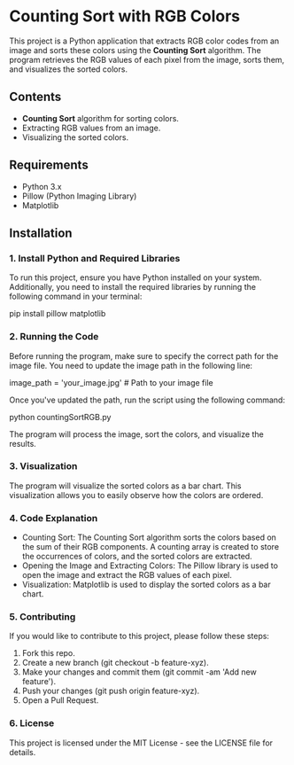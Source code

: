 # Counting Sort with RGB Colors

This project is a Python application that extracts RGB color codes from an image and sorts these colors using the **Counting Sort** algorithm. The program retrieves the RGB values of each pixel from the image, sorts them, and visualizes the sorted colors.

## Contents

- **Counting Sort** algorithm for sorting colors.
- Extracting RGB values from an image.
- Visualizing the sorted colors.

## Requirements

- Python 3.x
- Pillow (Python Imaging Library)
- Matplotlib

## Installation

### 1. Install Python and Required Libraries

To run this project, ensure you have Python installed on your system. Additionally, you need to install the required libraries by running the following command in your terminal:

pip install pillow matplotlib


### 2. Running the Code

Before running the program, make sure to specify the correct path for the image file. You need to update the image path in the following line:

image_path = 'your_image.jpg'  # Path to your image file

Once you've updated the path, run the script using the following command:

python countingSortRGB.py


The program will process the image, sort the colors, and visualize the results.



### 3. Visualization
The program will visualize the sorted colors as a bar chart. This visualization allows you to easily observe how the colors are ordered.


### 4. Code Explanation

- Counting Sort: The Counting Sort algorithm sorts the colors based on the sum of their RGB components. A counting array is created to store the occurrences of colors, and the sorted colors are extracted.
- Opening the Image and Extracting Colors: The Pillow library is used to open the image and extract the RGB values of each pixel.
- Visualization: Matplotlib is used to display the sorted colors as a bar chart.


### 5. Contributing

If you would like to contribute to this project, please follow these steps:

1. Fork this repo.
2. Create a new branch (git checkout -b feature-xyz).
3. Make your changes and commit them (git commit -am 'Add new feature').
4. Push your changes (git push origin feature-xyz).
5. Open a Pull Request.

### 6. License
This project is licensed under the MIT License - see the LICENSE file for details.
